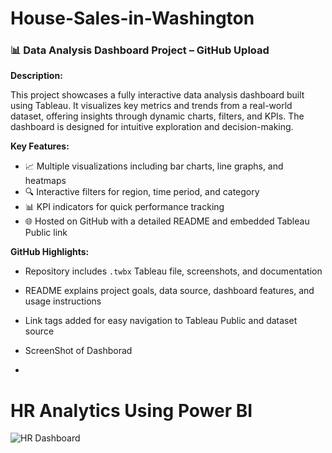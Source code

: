 # House-Sales-in-Washington


### 📊 Data Analysis Dashboard Project – GitHub Upload

**Description:**

This project showcases a fully interactive data analysis dashboard built using Tableau. It visualizes key metrics and trends from a real-world dataset, offering insights through dynamic charts, filters, and KPIs. The dashboard is designed for intuitive exploration and decision-making.

**Key Features:**
- 📈 Multiple visualizations including bar charts, line graphs, and heatmaps
- 🔍 Interactive filters for region, time period, and category
- 📊 KPI indicators for quick performance tracking
- 🌐 Hosted on GitHub with a detailed README and embedded Tableau Public link

**GitHub Highlights:**
- Repository includes `.twbx` Tableau file, screenshots, and documentation
- README explains project goals, data source, dashboard features, and usage instructions
- Link tags added for easy navigation to Tableau Public and dataset source

- ScreenShot of Dashborad
- 
# HR Analytics Using Power BI  

![HR Dashboard]()
